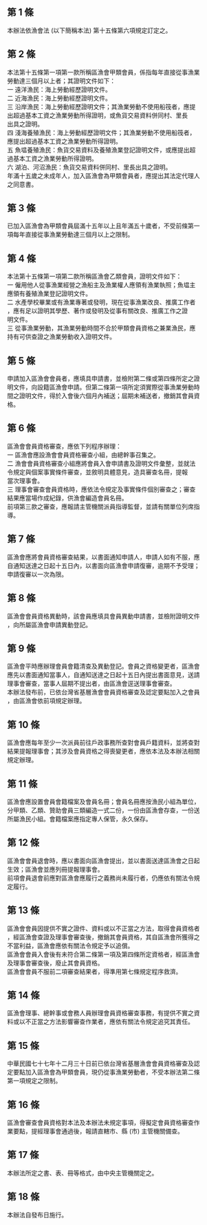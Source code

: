 第 1 條
-------
本辦法依漁會法 (以下簡稱本法) 第十五條第六項規定訂定之。

第 2 條
-------
本法第十五條第一項第一款所稱區漁會甲類會員，係指每年直接從事漁業  
勞動達三個月以上者；其證明文件如下：  
一  遠洋漁民：海上勞動經歷證明文件。  
二  近海漁民：海上勞動經歷證明文件。  
三  沿岸漁民：海上勞動經歷證明文件；其漁業勞動不使用船筏者，應提  
    出超過基本工資之漁業勞動所得證明，或魚貨交易資料併同村、里長  
    出具之證明。  
四  淺海養殖漁民：海上勞動經歷證明文件；其漁業勞動不使用船筏者，  
    應提出超過基本工資之漁業勞動所得證明。  
五  魚塭養殖漁民：魚貨交易資料及養殖漁業登記證明文件，或應提出超  
    過基本工資之漁業勞動所得證明。  
六  湖泊、河沼漁民：魚貨交易資料併同村、里長出具之證明。  
年滿十五歲之未成年人，加入區漁會為甲類會員者，應提出其法定代理人  
之同意書。

第 3 條
-------
已加入區漁會為甲類會員屆滿十五年以上且年滿五十歲者，不受前條第一  
項每年直接從事漁業勞動達三個月以上之限制。

第 4 條
-------
本法第十五條第一項第二款所稱區漁會乙類會員，證明文件如下：  
一  僱用他人從事漁業經營之漁船主及漁業權人應領有漁業執照；魚塭主  
    應領有養殖漁業登記證明文件。  
二  水產學校畢業或有漁業專著或發明，現在從事漁業改良、推廣工作者  
    ，應有足以證明其學歷、著作或發明及從事有關改良、推廣工作之證  
    明文件。  
三  從事漁業勞動，其漁業勞動時間不合於甲類會員資格之兼業漁民，應  
    持有可供查證之漁業勞動收入證明文件。

第 5 條
-------
申請加入區漁會會員者，應填具申請書，並檢附第二條或第四條所定之證  
明文件，向設籍區漁會申請。但第二條第一項所定須實際從事漁業勞動時  
間之證明文件，得於入會後六個月內補送；屆期未補送者，撤銷其會員資  
格。

第 6 條
-------
區漁會會員資格審查，應依下列程序辦理：  
一  區漁會應設漁會會員資格審查小組，由總幹事召集之。  
二  漁會會員資格審查小組應將會員入會申請書及證明文件彙整，並就法  
    令規定與個案事實條件審查，並敘明具體意見，造具審查名冊，提報  
    當次理事會。  
三  理事會審查會員資格時，應依法令規定及事實條件個別審查之；審查  
    結果應當場作成紀錄，供漁會編造會員名冊。  
前項第三款之審查，應報請主管機關派員指導監督，並請有關單位列席指  
導。

第 7 條
-------
區漁會應將會員資格審查結果，以書面通知申請人，申請人如有不服，應  
自通知送達之日起十五日內，以書面向區漁會申請復審，逾期不予受理；  
申請復審以一次為限。

第 8 條
-------
區漁會會員資格異動時，該會員應填具會員異動申請書，並檢附證明文件  
，向所屬區漁會申請異動登記。

第 9 條
-------
區漁會平時應辦理會員會籍清查及異動登記。會員之資格變更者，區漁會  
應先以書面通知當事人，自通知送達之日起十五日內提出書面意見，送請  
理事會審查，當事人屆期不提出者，由區漁會逕送理事會審查。  
本辦法發布前，已依台灣省基層漁會會員資格審查及認定要點加入之會員  
，由區漁會依前項規定辦理。

第 10 條
--------
區漁會應每年至少一次派員前往戶政事務所查對會員戶籍資料，並將查對  
結果提報理事會；其涉及會員資格之得喪變更者，應依本法及本辦法相關  
規定辦理。

第 11 條
--------
區漁會應設置會員會籍檔案及會員名冊；會員名冊應按漁民小組為單位，  
分甲類、乙類、贊助會員三類編造一式二份，一份由區漁會存查，一份送  
所屬漁民小組。會籍檔案應指定專人保管，永久保存。

第 12 條
--------
區漁會會員退會時，應以書面向區漁會提出，並以書面送達區漁會之日起  
生效；區漁會並應列冊提報理事會。  
前項會員退會前應對區漁會應履行之義務尚未履行者，仍應依有關法令規  
定履行。

第 13 條
--------
區漁會會員因提供不實之證件、資料或以不正當之方法，取得會員資格者  
，經區漁會查證及理事會審查後，撤銷其會員資格，其自區漁會所獲得之  
不當利益，區漁會應依有關法令規定予以追償。  
區漁會會員入會後有未符合第二條第一項及第四條所定資格者，經區漁會  
及理事會審查後，廢止其會員資格。  
區漁會會員不服前二項審查結果者，得準用第七條規定程序救濟。

第 14 條
--------
區漁會理事、總幹事或會務人員辦理會員資格審查事務，有提供不實之資  
料或以不正當之方法影響審查作業者，應依有關法令規定追究其責任。

第 15 條
--------
中華民國七十七年十二月三十日前已依台灣省基層漁會會員資格審查及認  
定要點加入區漁會為甲類會員，現仍從事漁業勞動者，不受本辦法第二條  
第一項規定之限制。

第 16 條
--------
區漁會審查會員資格對本法及本辦法未規定事項，得擬定會員資格審查作  
業要點，提經理事會通過後，報請直轄市、縣 (市) 主管機關備查。

第 17 條
--------
本辦法所定之書、表、冊等格式，由中央主管機關定之。

第 18 條
--------
本辦法自發布日施行。

